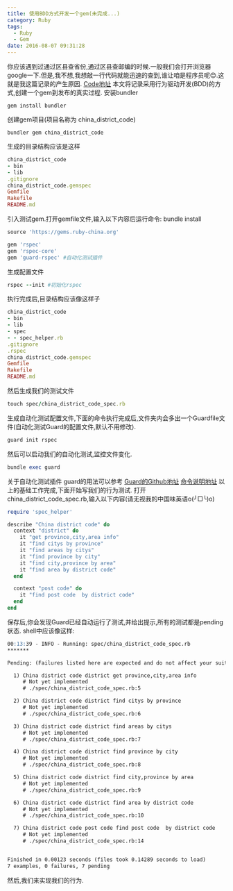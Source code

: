 ```yaml
---
title: 使用BDD方式开发一个gem(未完成...)
category: Ruby
tags:
  - Ruby
  - Gem
date: 2016-08-07 09:31:28
---
```

你应该遇到过通过区县查省份,通过区县查邮编的时候.一般我们会打开浏览器google一下.但是,我不想,我想敲一行代码就能迅速的查到,谁让咱是程序员呢😊.这就是我这篇记录的产生原因.
[Code地址](http://bing.com)
本文将记录采用行为驱动开发(BDD)的方式,创建一个gem到发布的真实过程.
安装bundler
```shell
gem install bundler
```
创建gem项目(项目名称为 china_district_code)
```shell
bundler gem china_district_code
```
生成的目录结构应该是这样
```ruby
china_district_code
- bin
- lib
.gitignore
china_district_code.gemspec
Gemfile
Rakefile
README.md
```
引入测试gem.打开gemfile文件,输入以下内容后运行命令: bundle install
```ruby
source 'https://gems.ruby-china.org'

gem 'rspec'
gem 'rspec-core'
gem 'guard-rspec' #自动化测试插件
```
生成配置文件
```ruby
rspec --init #初始化rspec
```
执行完成后,目录结构应该像这样子
```ruby
china_district_code
- bin
- lib
- spec
- - spec_helper.rb
.gitignore
.rspec
china_district_code.gemspec
Gemfile
Rakefile
README.md
```
然后生成我们的测试文件
```ruby
touch spec/china_district_code_spec.rb
```
生成自动化测试配置文件,下面的命令执行完成后,文件夹内会多出一个Guardfile文件(自动化测试Guard的配置文件,默认不用修改).
```ruby
guard init rspec
```
然后可以启动我们的自动化测试,监控文件变化.
```ruby
bundle exec guard
```
关于自动化测试插件 guard的用法可以参考
[Guard的Github地址](https://github.com/guard/guard#readme)
[命令说明地址](https://github.com/guard/guard/wiki/Command-line-options-for-Guard)
以上的基础工作完成,下面开始写我们的行为测试.
打开china_district_code_spec.rb,输入以下内容(请无视我的中国味英语o(╯□╰)o)
```ruby
require 'spec_helper'

describe "China district code" do
  context "district" do
    it "get province,city,area info"
    it "find citys by province"
    it "find areas by citys"
    it "find province by city"
    it "find city,province by area"
    it "find area by district code"
  end

  context "post code" do
    it "find post code  by district code"
  end
end
```
保存后,你会发现Guard已经自动运行了测试,并给出提示,所有的测试都是pending状态.
shell中应该像这样:
```markdown
00:13:39 - INFO - Running: spec/china_district_code_spec.rb
*******

Pending: (Failures listed here are expected and do not affect your suite's status)

  1) China district code district get province,city,area info
     # Not yet implemented
     # ./spec/china_district_code_spec.rb:5

  2) China district code district find citys by province
     # Not yet implemented
     # ./spec/china_district_code_spec.rb:6

  3) China district code district find areas by citys
     # Not yet implemented
     # ./spec/china_district_code_spec.rb:7

  4) China district code district find province by city
     # Not yet implemented
     # ./spec/china_district_code_spec.rb:8

  5) China district code district find city,province by area
     # Not yet implemented
     # ./spec/china_district_code_spec.rb:9

  6) China district code district find area by district code
     # Not yet implemented
     # ./spec/china_district_code_spec.rb:10

  7) China district code post code find post code  by district code
     # Not yet implemented
     # ./spec/china_district_code_spec.rb:14


Finished in 0.00123 seconds (files took 0.14289 seconds to load)
7 examples, 0 failures, 7 pending
```
然后,我们来实现我们的行为.

























